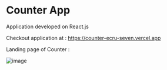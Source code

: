 #  Counter App

Application developed on React.js

Checkout application at :  https://counter-ecru-seven.vercel.app

Landing page of Counter : 

![image](https://user-images.githubusercontent.com/107784718/188432536-7e016999-6205-4dfc-b6fd-44079d4c3881.png)
